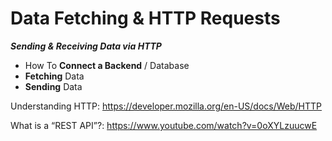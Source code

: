 # Data Fetching & HTTP Requests

***Sending & Receiving Data via HTTP***

- How To **Connect  a Backend** / Database
- **Fetching** Data
- **Sending** Data

Understanding HTTP: https://developer.mozilla.org/en-US/docs/Web/HTTP

What is a “REST API”?: https://www.youtube.com/watch?v=0oXYLzuucwE

